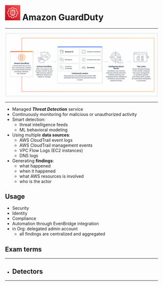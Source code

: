 # <img src="../../images/GuardDutyLogo.png" alt="GuardDuty" style="height: 50px; width:50px;"/>  Amazon GuardDuty  

---  

![GuardDuty.png](../../images/GuardDutyDiagram.png)

<!-- ![gardduty.png](img/gardduty.png) -->

---  

- Managed ***Threat Detection*** service
- Continuously monitoring for malicious or unauthorized activity
- Smart detection:
  - threat intelligence feeds
  - ML behavioral modeling
- Using multiple **data sources**:
  - AWS CloudTrail event logs
  - AWS CloudTrail management events
  - VPC Flow Logs (EC2 instances)
  - DNS logs
- Generating **findings**:
  - what happened
  - when it happened
  - what AWS resources is involved
  - who is the actor

## Usage
- Security
- Identity
- Compliance
- Automation through EvenBridge integration
- in Org: delegated admin account
  - all findings are centralized and aggregated

## Exam terms

  
---  

- Detectors
  - 



---  

